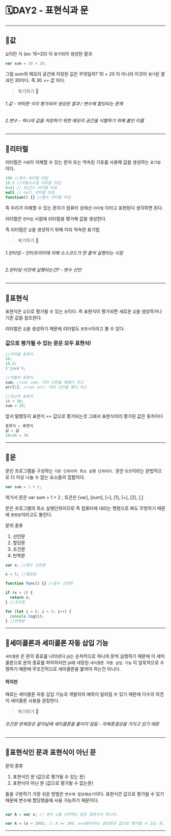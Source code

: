 # 🗓DAY2 - 표현식과 문

---

## 💭값

`값`이란 식 (ex: 10+20) 이 `평가`되어 생성된 결과

```javascript
var sum = 10 + 20;
```

그럼 sum의 메모리 공간에 저장된 값은 무엇일까?
10 + 20 이 아니라 이것이 `평가`된 결과인 30이다.
즉 30 == 값 이다.

> 복기하기 🔎

###### 1.값 - 어떠한 식이 평가되어 생성된 결과 / 변수에 할당되는 존재

###### 2.변수 - 하나의 값을 저장하기 위한 메모리 공간을 식별하기 위해 붙인 이름

---

## 💭리터럴

리터럴은 `사람`이 이해할 수 있는 문자 또는 약속된 기호를 사용해 값을 생성하는 `표기법` 이다.

```javascript
100 //정수 리터럴 타입
10.5 //부동소수점 리터럴 타입
0x41 // 16진수 리터럴 타입
null // null 리터럴 타입
function() {} //함수 리터럴 타입
```

즉 우리가 이해할 수 있는 문자가 컴퓨터 상에선 `리터럴` 이라고 표현된다 생각하면 된다.

리터럴은 `런타임` 시점에 리터럴을 평가해 값을 생성한다.

즉 리터럴은 `값`을 생성하기 위해 미리 약속한 표기법

> 복기하기 🔎

###### 1.런타임 - 인터프리터에 의해 소스코드가 한 줄씩 실행되는 시점

###### 2.런타임 이전에 실행되는건? - 변수 선언

---

## 💭표현식

표현식은 `값`으로 평가될 수 있는 `문`이다.
즉 표현식이 평가되면 새로운 `값`을 생성하거나 기존 값을 참조한다.

리터럴은 `값`을 생성하기 때문에 리터럴도 `표현식`이라고 볼 수 있다.

### 값으로 평가될 수 있는 문은 모두 표현식!

```javascript
//리터럴 표현식
10;
10.2;
('java');

//식별자 표현식
sum; //var sum; 이미 선언을 해뒀다 치고
arr[1]; //var arr; 이미 선언을 했다 치고

//연산자 표현식
10 + 20;
sum = 20;
```

앞서 말했듯이 표현식 == 값으로 평가되는것
그래서 표현식끼리 평가된 값은 동차이다

```javascript
표현식 = 표현식
값 = 값
10+20 = 30
```

---

## 💭문

문은 프로그램을 구성하는 `기본 단위이자 최소 실행 단위이다.`
문은 `토큰`이라는 문법적으로 더 이상 나눌 수 없는 요소들의 집합이다.

```javascript
var sum = 1 + 2;
```

여기서 문은
var sum = 1 + 2 ;
토큰은
[var], [sum], [=], [1], [+], [2], [;]

문은 프로그램의 최소 실행단위이므로 즉 컴퓨터에 내리는 명령으로 봐도 무방하기 때문에 `명령문`이라고도 불린다.

문의 종류

1. 선언문
2. 할당문
3. 조건문
4. 반복문

```javascript
var x; //변수 선언문

x = 5; //할당문

function func() {} //함수 선언문

if (x > 1) {
  return x;
} //조건문

for (let i = 0; i < 3; i++) {
  console.log(i);
} //반복문
```

---

## 💭세미콜론과 세미콜론 자동 삽입 기능

`세미콜론` 은 문의 종료를 나타낸다 js는 순차적으로 하나의 문씩 실행하기 때문에 이 세미콜론으로 문의 종료를 파악하지만 js에 내장된 `세미콜론 자동 삽입 기능` 이 암묵적으로 수행하기 때문에 무조건적으로 세미콜론을 붙여야 하는건 아니다.

#### 하지만

때로는 세미콜론 자동 삽입 기능과 개발자의 예측이 달라질 수 있기 때문에 다수의 의견이 세미콜론 사용을 권장한다.

> 복기하기 🔎

###### 조건문 반복문은 끝이날때 세미콜론을 붙이지 않음 - 자체종결성을 가지고 있기 때문

---

## 💭표현식인 문과 표현식이 아닌 문

문의 종류

1. 표현식인 문 (값으로 평가될 수 있는 문)
2. 표현식이 아닌 문 (값으로 평가될 수 없는문)

둘을 구분하기 가장 쉬운 방법은 `변수에 할당해보기`이다.
표현식은 값으로 평가될 수 있기때문에 변수에 할당했을때 사용 가능하기 때문이다.

```javascript

var A = var x; // 변수 x를 선언하는 문은 표현식이 아니다.

var A = (x = 100); // A == 100, x=100이라는 할당문은 값으로 평가될 수 있는 문, 즉 표현식인 문이다.
```

---
